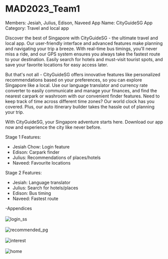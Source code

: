 # MAD2023_Team1

Members: 
Jesiah, Julius, Edison, Naveed
App Name: CityGuideSG
App Category: Travel and local app

Discover the best of Singapore with CityGuideSG - the ultimate travel and local app. Our user-friendly interface and advanced features make planning and navigating your trip a breeze. With real-time bus timings, you'll never miss a ride, and our GPS system ensures you always take the fastest route to your destination. Easily search for hotels and must-visit tourist spots, and save your favorite locations for easy access later.

But that's not all - CityGuideSG offers innovative features like personalized recommendations based on your preferences, so you can explore Singapore like a local. Use our language translator and currency rate converter to easily communicate and manage your finances, and find the nearest carpark or washroom with our convenient finder features. Need to keep track of time across different time zones? Our world clock has you covered. Plus, our auto itinerary builder takes the hassle out of planning your trip.

With CityGuideSG, your Singapore adventure starts here. Download our app now and experience the city like never before.


Stage 1  Features:
- Jesiah Chow: Login feature
- Edison: Carpark finder
- Julius: Recommendations of places/hotels
- Naveed: Favourite locations 

Stage 2 Features:
- Jesiah: Language translator
- Julius: Search for hotels/places
- Edison: Bus timing
- Naveed: Fastest route

-Appendices
<br><br>
![login_ss](https://github.com/JesiahChow/MAD2023_Team1/assets/116005452/0ac49645-06fa-4e61-821a-67ea229873a8)
<br><br>
![recommended_pg](https://github.com/JesiahChow/MAD2023_Team1/assets/116005452/c75de723-ca41-463a-bab7-839eef9a4166)
<br><br>
![interest](https://github.com/JesiahChow/MAD2023_Team1/assets/116005452/5136abe0-0f2f-4aed-950d-caa97827307d)
<br><br>
![home](https://github.com/JesiahChow/MAD2023_Team1/assets/116005452/0b938777-94d7-4ab1-9631-b8eb8c239db0)




